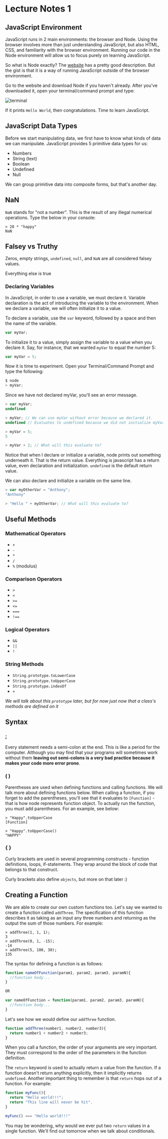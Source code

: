# Lecture Notes 1

## JavaScript Environment

JavaScript runs in 2 main environments: the browser and Node. Using the browser involves more than just understanding JavaScript, but also HTML, CSS, and familiarity with the browser environment. Running our code in the Node environment will allow us to focus purely on learning JavaScript.

So what is Node exactly? The [website](https://nodejs.org/en/) has a pretty good description. But the gist is that it is a way of running JavaScript outside of the browser environment.

Go to the website and download Node if you haven't already. After you've downloaded it, open your terminal/command prompt and type:

![terminal](./terminal.png)

If it prints `Hello World`, then congratulations. Time to learn JavaScript.

## JavaScript Data Types

Before we start manipulating data, we first have to know what kinds of data we can manipulate. JavaScript provides 5 primitive data types for us:

* Numbers
* String (text)
* Boolean
* Undefined
* Null

We can group primitive data into composite forms, but that's another day.

## NaN

`NaN` stands for "not a number". This is the result of any illegal numerical
operations. Type the below in your console:

```
> 20 * "happy"
NaN
```

## Falsey vs Truthy

Zeros, empty strings, `undefined`, `null`, and `NaN` are all considered
falsey values.

Everything else is true

### Declaring Variables

In JavaScript, in order to use a variable, we must declare it. Variable
declaration is the act of introducing the variable to the environment. When we declare
a variable, we will often initialize it to a value.

To declare a variable, use the `var` keyword, followed by a space and then the name of the variable.

```javascript
var myVar;
```

To initialize it to a value, simply assign the variable to a value when you
declare it. Say, for instance, that we wanted `myVar` to equal the number 5:

```javascript
var myVar = 5;
```

Now it is time to experiment. Open your Terminal/Command Prompt and type the following:

```javascript
$ node
> myVar;
```

Since we have not declared myVar, you'll see an error message.

```javascript
> var myVar;
undefined

> myVar; // We can use myVar without error because we declared it.
undefined // Evaluates to undefined because we did not initialize myVar to any value.

> myVar = 5;
5

> myVar + 2; // What will this evaluate to?
```

Notice that when I declare or initialize a variable, node prints out something
underneath it. That is the return value. Everything is javascript has a return
value, even declaration and initialization. `undefined` is the default return
value.

We can also declare and initialize a variable on the same line.
```javascript
> var myOtherVar = "Anthony";
"Anthony"

> "Hello " + myOtherVar; // What will this evaluate to?
```

## Useful Methods

### Mathematical Operators

* `+`
* `-`
* `*`
* `/`
* `%` (modulus)

### Comparison Operators

* `>`
* `<`
* `>=`
* `<=`
* `===`
* `!==`

### Logical Operators

* `&&`
* `||`
* `!`

### String Methods

* `String.prototype.toLowerCase`
* `String.prototype.toUpperCase`
* `String.prototype.indexOf`
* `+`

*We will talk about this `prototype` later, but for now just now that a class's
methods are defined on it*

## Syntax

### ;

Every statement needs a semi-colon at the end. This is like a period for the
computer. Although you may find that your programs will sometimes work without
them **leaving out semi-colons is a very bad practice because it makes your code
more error prone**.

### ( )

Parentheses are used when defining functions and calling functions. We will talk
more about defining functions below. When calling a function, if you forget to add
the parentheses, you'll see that it evaluates to `[Function]` - that is how node
represents function object. To actually run the function, you must add parentheses.
For an example, see below:

```
> "Happy".toUpperCase
[Function]

> "Happy".toUpperCase()
"HAPPY"
```

### { }

Curly brackets are used in several programming constructs - function definitions,
loops, if-statements. They wrap around the block of code that belongs to that
construct.

Curly brackets also define `objects`, but more on that later :)

## Creating a Function

We are able to create our own custom functions too. Let's say we wanted to
create a function called `addThree`. The specification of this function
describes it as taking as an input any three numbers and returning as the output
 the sum of those numbers. For example:

```
> addThree(1, 1, 1);
3
> addThree(0, 1, -15);
-14
> addThree(5, 100, 30);
135
```

The syntax for defining a function is as follows:

```javascript
function nameOfFunction(param1, param2, param3, paramN){
  //function body...
}

OR

var nameOfFunction = function(param1, param2, param3, paramN){
  //function body...
}
```

Let's see how we would define our `addThree` function.

```javascript
function addThree(number1, number2, number3){
  return number1 + number2 + number3;
}
```

When you call a function, the order of your arguments are very important. They
must correspond to the order of the parameters in the function definition.

The `return` keyword is used to actually return a value from the function. If a
function doesn't return anything explicitly, then it implicitly returns `undefined`.
Another important thing to remember is that `return` hops out of a function. For example:

```javascript
function myFunc(){
  return "Hello world!!!";
  return "This line will never be hit".
}

myFunc() === "Hello world!!!"
```

You may be wondering, why would we ever put two `return` values in a single
function. We'll find out tomorrow when we talk about conditionals.

